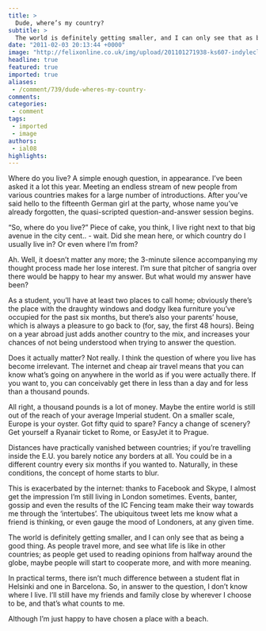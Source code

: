 ```yaml
---
title: >
  Dude, where’s my country?
subtitle: >
  The world is definitely getting smaller, and I can only see that as being a good thing
date: "2011-02-03 20:13:44 +0000"
image: "http://felixonline.co.uk/img/upload/201101271938-ks607-indylecl.jpg"
headline: true
featured: true
imported: true
aliases:
 - /comment/739/dude-wheres-my-country-
comments:
categories:
 - comment
tags:
 - imported
 - image
authors:
 - ial08
highlights:
---
```


Where do you live? A simple enough question, in appearance. I’ve been asked it a lot this year. Meeting an endless stream of new people from various countries makes for a large number of introductions. After you’ve said hello to the fifteenth German girl at the party, whose name you’ve already forgotten, the quasi-scripted question-and-answer session begins.

“So, where do you live?” Piece of cake, you think, I live right next to that big avenue in the city cent.. - wait. Did she mean here, or which country do I usually live in? Or even where I’m from?

Ah. Well, it doesn’t matter any more; the 3-minute silence accompanying my thought process made her lose interest. I’m sure that pitcher of sangria over there would be happy to hear my answer. But what would my answer have been?

As a student, you’ll have at least two places to call home; obviously there’s the place with the draughty windows and dodgy Ikea furniture you’ve occupied for the past six months, but there’s also your parents’ house, which is always a pleasure to go back to (for, say, the first 48 hours). Being on a year abroad just adds another country to the mix, and increases your chances of not being understood when trying to answer the question.

Does it actually matter? Not really. I think the question of where you live has become irrelevant. The internet and cheap air travel means that you can know what’s going on anywhere in the world as if you were actually there. If you want to, you can conceivably get there in less than a day and for less than a thousand pounds.

All right, a thousand pounds is a lot of money. Maybe the entire world is still out of the reach of your average Imperial student. On a smaller scale, Europe is your oyster. Got fifty quid to spare? Fancy a change of scenery? Get yourself a Ryanair ticket to Rome, or EasyJet it to Prague.

Distances have practically vanished between countries; if you’re travelling inside the E.U. you barely notice any borders at all. You could be in a different country every six months if you wanted to. Naturally, in these conditions, the concept of home starts to blur.

This is exacerbated by the internet: thanks to Facebook and Skype, I almost get the impression I’m still living in London sometimes. Events, banter, gossip and even the results of the IC Fencing team make their way towards me through the ‘intertubes’. The ubiquitous tweet lets me know what a friend is thinking, or even gauge the mood of Londoners, at any given time.

The world is definitely getting smaller, and I can only see that as being a good thing. As people travel more, and see what life is like in other countries; as people get used to reading opinions from halfway around the globe, maybe people will start to cooperate more, and with more meaning.

In practical terms, there isn’t much difference between a student flat in Helsinki and one in Barcelona. So, in answer to the question, I don’t know where I live. I’ll still have my friends and family close by wherever I choose to be, and that’s what counts to me.

Although I’m just happy to have chosen a place with a beach.
